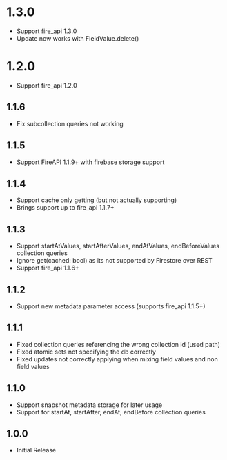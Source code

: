 # 1.3.0
* Support fire_api 1.3.0
* Update now works with FieldValue.delete()

# 1.2.0
* Support fire_api 1.2.0

## 1.1.6
* Fix subcollection queries not working

## 1.1.5
* Support FireAPI 1.1.9+ with firebase storage support

## 1.1.4

* Support cache only getting (but not actually supporting)
* Brings support up to fire_api 1.1.7+

## 1.1.3

* Support startAtValues, startAfterValues, endAtValues, endBeforeValues collection queries
* Ignore get(cached: bool) as its not supported by Firestore over REST
* Support fire_api 1.1.6+

## 1.1.2

* Support new metadata parameter access (supports fire_api 1.1.5+)

## 1.1.1

* Fixed collection queries referencing the wrong collection id (used path)
* Fixed atomic sets not specifying the db correctly
* Fixed updates not correctly applying when mixing field values and non field values

## 1.1.0

* Support snapshot metadata storage for later usage
* Support for startAt, startAfter, endAt, endBefore collection queries

## 1.0.0

* Initial Release
